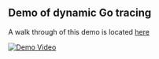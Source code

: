 ## Demo of dynamic Go tracing

A walk through of this demo is located [here](https://docs.pixielabs.ai/tutorials/simple-go-tracing)

[![Demo Video](https://img.youtube.com/vi/aH7PHSsiIPM/0.jpg)](https://www.youtube.com/watch?v=aH7PHSsiIPM)
